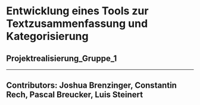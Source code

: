 # Entwicklung eines Tools zur Textzusammenfassung und Kategorisierung
## Projektrealisierung_Gruppe_1
---

Contributors: Joshua Brenzinger, Constantin Rech, Pascal Breucker, Luis Steinert
---


